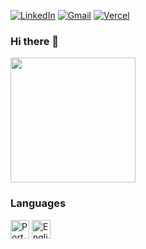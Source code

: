 [![LinkedIn](https://img.shields.io/badge/linkedin-%230077B5.svg?style=for-the-badge&logo=linkedin&logoColor=white)](https://www.linkedin.com/in/bruna-faleiros-48a19573/)
[![Gmail](https://img.shields.io/badge/Gmail-D14836?style=for-the-badge&logo=gmail&logoColor=white&link=mailto:faleiros.b@gmail.com)](mailto:faleiros.b@gmail.com)
[![Vercel](https://img.shields.io/badge/vercel-%23000000.svg?style=for-the-badge&logo=vercel&logoColor=white)](https://vercel.com/brufis/)

### Hi there 👋

<img src="https://c.tenor.com/g3y2q5VQxvAAAAAC/cat-computer.gif" width="200" height="200">

### Languages
</div>
<div style="display: inline-block">
<img src="https://img.icons8.com/color/48/000000/brazil-circular.png" height="30" width="30" title="Português"/>
<img src="https://img.icons8.com/color/48/000000/usa-circular.png" height="30" width="30" title="English"/>
</div>
<br>
